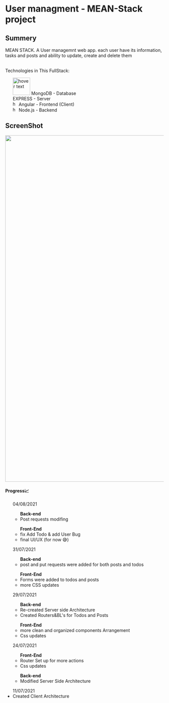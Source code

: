 # User managment  - MEAN-Stack project
<h2>Summery</h2>
<span>MEAN STACK.
A User managemnt web app. each user have its information, tasks and posts and ability to update, create and delete them</span><br/><br/>

Technologies in This FullStack:
<ul>
   <img src="https://seeklogo.com/images/M/mongodb-logo-4A71340576-seeklogo.com.png" width="55px" title="hover text">
  MongoDB - Database<br/>
  EXPRESS - Server<br/>
  <img src="https://seeklogo.com/images/A/angular-logo-B76B1CDE98-seeklogo.com.png" width="15px" title="hover text">
  Angular - Frontend (Client)<br/>
  <img src="https://seeklogo.com/images/N/nodejs-logo-FBE122E377-seeklogo.com.png" width="15px" title="hover text">
  Node.js - Backend<br/>
  </ul>
  <h2>ScreenShot</h2>
  <img src="https://github.com/Neria28/UsersMGMT_MEAN_Stack_project/blob/main/screenshot.gif?raw=true" width="1100">
<h4>Progress📈</h4>
<ul>04/08/2021
  <ul><strong>Back-end </strong>
    <li>Post requests modifing</li>
  </ul>
  <ul><strong>Front-End</strong>
    <li>fix Add Todo & add User Bug</li>
    <li>final UI/UX (for now 😅)</li>
  </ul>
</ul>

<ul>31/07/2021
  <ul><strong>Back-end </strong>
    <li>post and put requests were added for both posts and todos</li>
  </ul>
  <ul><strong>Front-End</strong>
    <li>Forms were added to todos and posts</li>
    <li>more CSS updates</li>
  </ul>
</ul>
<ul>29/07/2021
  <ul><strong>Back-end</strong>
    <li>Re-created Server side Architecture</li>
    <li>Created Routers&BL's for Todos and Posts</li>
  </ul>
  <ul><strong>Front-End</strong>
    <li>more clean and organized components Arrangement</li>
    <li>Css updates</li>
  </ul>
</ul>
<ul>24/07/2021
  <ul><strong>Front-End</strong>
    <li>Router Set up for more actions</li>
    <li>Css updates</li>
  </ul>
  <ul><strong>Back-end</strong>
    <li>Modified Server Side Architecture</li>
  </ul>
</ul>
<ul> 11/07/2021
  <li>Created Client Architecture</li>  
</ul>
